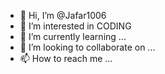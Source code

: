 - 👋 Hi, I’m @Jafar1006
- 👀 I’m interested in CODING
- 🌱 I’m currently learning ...
- 💞️ I’m looking to collaborate on ...
- 📫 How to reach me ...

<!---
Jafar1006/Jafar1006 is a ✨ special ✨ repository because its `README.md` (this file) appears on your GitHub profile.
You can click the Preview link to take a look at your changes.
--->

